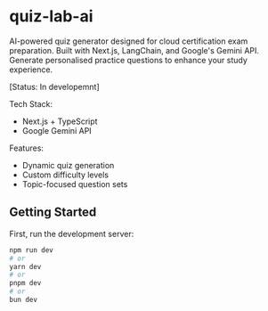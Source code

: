 # quiz-lab-ai

AI-powered quiz generator designed for cloud certification exam preparation. Built with Next.js, LangChain, and Google's Gemini API. Generate personalised practice questions to enhance your study experience.

[Status: In developemnt]

Tech Stack:

- Next.js + TypeScript
- Google Gemini API

Features:

- Dynamic quiz generation
- Custom difficulty levels
- Topic-focused question sets

## Getting Started

First, run the development server:

```bash
npm run dev
# or
yarn dev
# or
pnpm dev
# or
bun dev
```
